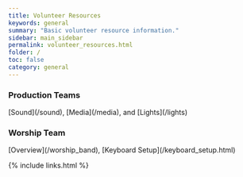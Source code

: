 ```yaml
---
title: Volunteer Resources
keywords: general
summary: "Basic volunteer resource information."
sidebar: main_sidebar
permalink: volunteer_resources.html
folder: /
toc: false
category: general
---
```


<div class="row">
	<div class="col-lg-12">
		<!--<h2 class="page-header">Service List</h2>-->
	</div>
	<div class="col-md-4">
		<div class="media">
      <div class="pull-left">
        <span class="fa-stack fa-2x"><i class="fa fa-circle fa-stack-2x text-primary"></i> <i class="fa fa-microphone fa-stack-1x fa-inverse"></i></span>
      </div>
			<div class="media-body">
				<h3 class="media-heading">Production Teams</h3>
				<p markdown="1">[Sound](/sound), [Media](/media), and [Lights](/lights)</p>
			</div>
		</div>
		<div class="media">
      <!--<div class="pull-left">
        <span class="fa-stack fa-2x"><i class="fa fa-circle fa-stack-2x text-primary"></i> <i class="fa fa-music fa-stack-1x fa-inverse"></i></span>
      </div>
			<div class="media-body">
				<h3 class="media-heading">Worship Team</h3>
				<p markdown="1">[Overview](/worship_band), [Keyboard Setup](/keyboard_setup.html)</p>
			</div>-->
		</div>
		<div class="media">
			<!--<div class="pull-left">
				<span class="fa-stack fa-2x"><i class="fa fa-circle fa-stack-2x text-primary"></i> <i class="fa fa-support fa-stack-1x fa-inverse"></i></span>
			</div>
			<div class="media-body">
				<h4 class="media-heading">Service Three</h4>
				<p>Lorem ipsum dolor sit amet, consectetur adipisicing elit. Illo itaque ipsum sit harum.</p>
			</div>-->
		</div>
	</div>
	<div class="col-md-4">
		<div class="media">
			<div class="pull-left">
        <span class="fa-stack fa-2x"><i class="fa fa-circle fa-stack-2x text-primary"></i> <i class="fa fa-music fa-stack-1x fa-inverse"></i></span>
      </div>
			<div class="media-body">
				<h3 class="media-heading">Worship Team</h3>
				<p markdown="1">[Overview](/worship_band), [Keyboard Setup](/keyboard_setup.html)</p>
			</div>
		</div>
		<div class="media">
			<!--<div class="pull-left">
				<span class="fa-stack fa-2x"><i class="fa fa-circle fa-stack-2x text-primary"></i> <i class="fa fa-bomb fa-stack-1x fa-inverse"></i></span>
			</div>
			<div class="media-body">
				<h4 class="media-heading">Service Five</h4>
				<p>Lorem ipsum dolor sit amet, consectetur adipisicing elit. Illo itaque ipsum sit harum.</p>
			</div>-->
		</div>
		<div class="media">
			<!--<div class="pull-left">
				<span class="fa-stack fa-2x"><i class="fa fa-circle fa-stack-2x text-primary"></i> <i class="fa fa-bank fa-stack-1x fa-inverse"></i></span>
			</div>
			<div class="media-body">
				<h4 class="media-heading">Service Six</h4>
				<p>Lorem ipsum dolor sit amet, consectetur adipisicing elit. Illo itaque ipsum sit harum.</p>
			</div>-->
		</div>
	</div>
	<div class="col-md-4">
		<div class="media">
			<!--<div class="pull-left">
				<span class="fa-stack fa-2x"><i class="fa fa-circle fa-stack-2x text-primary"></i> <i class="fa fa-paper-plane fa-stack-1x fa-inverse"></i></span>
			</div>
			<div class="media-body">
				<h4 class="media-heading">Service Seven</h4>
				<p>Lorem ipsum dolor sit amet, consectetur adipisicing elit. Illo itaque ipsum sit harum.</p>
			</div>-->
		</div>
		<div class="media">
			<!--<div class="pull-left">
				<span class="fa-stack fa-2x"><i class="fa fa-circle fa-stack-2x text-primary"></i> <i class="fa fa-space-shuttle fa-stack-1x fa-inverse"></i></span>
			</div>
			<div class="media-body">
				<h4 class="media-heading">Service Eight</h4>
				<p>Lorem ipsum dolor sit amet, consectetur adipisicing elit. Illo itaque ipsum sit harum.</p>
			</div>-->
		</div>
		<div class="media">
			<!--<div class="pull-left">
				<span class="fa-stack fa-2x"><i class="fa fa-circle fa-stack-2x text-primary"></i> <i class="fa fa-recycle fa-stack-1x fa-inverse"></i></span>
			</div>
			<div class="media-body">
				<h4 class="media-heading">Service Nine</h4>
				<p>Lorem ipsum dolor sit amet, consectetur adipisicing elit. Illo itaque ipsum sit harum.</p>
			</div>-->
		</div>
	</div>
</div>
{% include links.html %}
